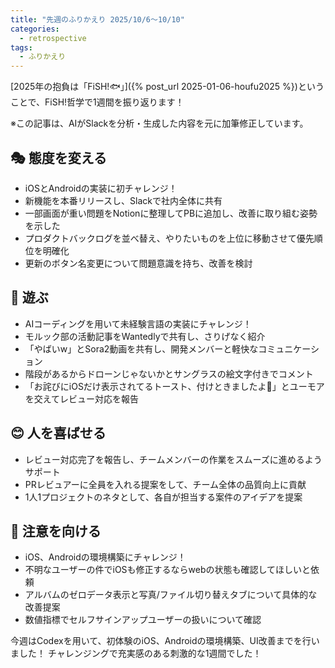 ```yaml
---
title: "先週のふりかえり 2025/10/6〜10/10"
categories:
  - retrospective
tags:
  - ふりかえり
---
```


[2025年の抱負は「FiSH!🐟」]({% post_url 2025-01-06-houfu2025 %})ということで、FiSH!哲学で1週間を振り返ります！

※この記事は、AIがSlackを分析・生成した内容を元に加筆修正しています。

## 🎭 態度を変える

- iOSとAndroidの実装に初チャレンジ！
- 新機能を本番リリースし、Slackで社内全体に共有
- 一部画面が重い問題をNotionに整理してPBに追加し、改善に取り組む姿勢を示した
- プロダクトバックログを並べ替え、やりたいものを上位に移動させて優先順位を明確化
- 更新のボタン名変更について問題意識を持ち、改善を検討

## 🎲 遊ぶ

- AIコーディングを用いて未経験言語の実装にチャレンジ！
- モルック部の活動記事をWantedlyで共有し、さりげなく紹介
- 「やばいw」とSora2動画を共有し、開発メンバーと軽快なコミュニケーション
- 階段があるからドローンじゃないかとサングラスの絵文字付きでコメント
- 「お詫びにiOSだけ表示されてるトースト、付けときましたよ🍞」とユーモアを交えてレビュー対応を報告

## 😊 人を喜ばせる

- レビュー対応完了を報告し、チームメンバーの作業をスムーズに進めるようサポート
- PRレビュアーに全員を入れる提案をして、チーム全体の品質向上に貢献
- 1人1プロジェクトのネタとして、各自が担当する案件のアイデアを提案

## 👀 注意を向ける

- iOS、Androidの環境構築にチャレンジ！
- 不明なユーザーの件でiOSも修正するならwebの状態も確認してほしいと依頼
- アルバムのゼロデータ表示と写真/ファイル切り替えタブについて具体的な改善提案
- 数値指標でセルフサインアップユーザーの扱いについて確認

今週はCodexを用いて、初体験のiOS、Androidの環境構築、UI改善までを行いました！
チャレンジングで充実感のある刺激的な1週間でした！